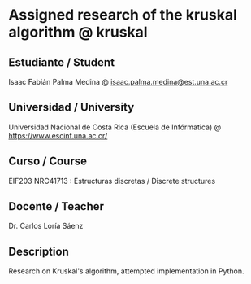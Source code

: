 # Assigned research of the kruskal algorithm @ kruskal

## Estudiante / Student

Isaac Fabián Palma Medina @ isaac.palma.medina@est.una.ac.cr

## Universidad / University

Universidad Nacional de Costa Rica (Escuela de Infórmatica) @ https://www.escinf.una.ac.cr/

## Curso / Course

EIF203 NRC41713 : Estructuras discretas / Discrete structures

## Docente / Teacher

Dr. Carlos Loría Sáenz

## Description

Research on Kruskal's algorithm, attempted implementation in Python.
